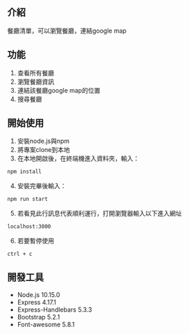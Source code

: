 ## 介紹
餐廳清單，可以瀏覽餐廳，連結google map

## 功能
1. 查看所有餐廳
2. 瀏覽餐廳資訊
3. 連結該餐廳google map的位置
4. 搜尋餐廳

## 開始使用
1. 安裝node.js與npm
2. 將專案clone到本地
3. 在本地開啟後，在終端機進入資料夾，輸入：
```bash
npm install
```
4. 安裝完畢後輸入：
```bash
npm run start
```
5. 若看見此行訊息代表順利運行，打開瀏覽器輸入以下進入網址
```bash
localhost:3000
```
6. 若要暫停使用
```bash
ctrl + c
```

## 開發工具
- Node.js 10.15.0
- Express 4.17.1
- Express-Handlebars 5.3.3
- Bootstrap 5.2.1
- Font-awesome 5.8.1